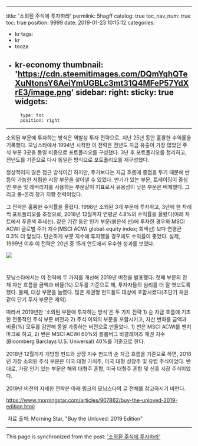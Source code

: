 
---
title: '소외된 주식에 투자하라'
permlink: 5hagff
catalog: true
toc_nav_num: true
toc: true
position: 9999
date: 2019-01-23 10:15:12
categories:
- kr
tags:
- kr
- tooza
- kr-economy
thumbnail: 'https://cdn.steemitimages.com/DQmYqhQTeXuNtonsY6AeiYmUGBLc3mt31Q4MFeP57YdXrE3/image.png'
sidebar:
    right:
        sticky: true
widgets:
    -
        type: toc
        position: right
---


소외된 부문에 투자하는 방식은 역발상 투자 전략으로, 지난 25년 동안 훌륭한 수익률을 기록했다. 모닝스타에서 1994년 시작한 이 전략은 전년도 자금 유출이 가장 많았던 주식 부문 3곳을 동일 비중으로 포트폴리오를 구성했다. 3년 후 포트폴리오를 정리하고, 전년도를 기준으로 다시 동일한 방식으로 포트폴리오를 재구성했다.

정상적이지 않은 접근 방식이긴 하지만, 주가보다는 자금 흐름에 중점을 두기 때문에 반등이 가능한 저렴한 시장 부문을 찾아낼 수 있었다. 만기가 있는 부문, 트레이딩이 중심인 부문 및 레버리지를 사용하는 부문같이 지표로서 유용성이 낮은 부문은 배제했다. 그리고 롱-온리 장기 지향 전력이었다.

​그 전략은 훌륭한 수익률을 올렸다. 1998년 소외된 3개 부문에 투자하고, 3년에 한 차례씩 포트폴리오를 조정으로, 2018년 12월까지 연평균 4.8%의 수익률을 올렸다(아래 차트에서 푸른색 추세선). 같은 기간 동안 인기 부문(붉은색 선)에 투자한 경우와 MSCI ACWI 글로벌 주가 지수(MSCI ACWI global-equity index; 회색선) 보다 연평균 0.3% 더 앞섰다. 단순하게 부문 지수에 투자했을 경우에도 수익률이 좋았다. 실제, 1999년 이후 이 전략은 20년 중 15개 연도에서 우수한 성과를 보였다.

![](https://cdn.steemitimages.com/DQmYqhQTeXuNtonsY6AeiYmUGBLc3mt31Q4MFeP57YdXrE3/image.png)​
#
모닝스타에서는 이 전략에 두 가지를 개선해 2019년 버전을 발표했다. 첫째 부문의 전체 자산 흐름을 금액과 비율(%) 모두를 기준으로 해, 투자자들의 심리를 더 잘 엿보도록 했다. 둘째, 대상 부문을 늘렸다. 많은 채권형 펀드들도 대상에 포함시켰다(초단기 채권같이 단기 투자 부문은 제외).

​따라서 2019년판 '소외된 부문에 투자하는 방식'은 두 가지 전략 1) 순 자금 흐름에 기초한 전통적인 주식 부문 버전과 2) 주식 이외의 부문을 포함시키고, 자산 변화를 금액과 비율(%) 모두를 감안해 동일 가중하는 버전으로 만들었다. 1) 번은 MSCI ACWI를 벤치마크로 하고, 2) 번은 MSCI ACWI 60%와 블룸버그 바클레이즈 채권 지수(Bloomberg Barclays U.S. Universal) 40%를 기준으로 한다.

​2018년 12월까지 개방형 펀드와 상장 지수 펀드의 순 자금 흐름을 기준으로 하면, 2018년 가장 소외된 주식 부문은 미국 대형 가치주, 미국 대형 성장주 및 유럽 주식이었다. 반대로, 가장 인기 있는 부문은 해외 대형주 혼합, 미국 대형주 혼합 및 신흥 시장 주식이었다.

​2019년 버전의 자세한 전략은 아래 링크의 모닝스타의 글 전체를 참고하시기 바란다.

https://www.morningstar.com/articles/907862/buy-the-unloved-2019-edition.html

​
자료 출처: Morning Star, "Buy the Unloved: 2019 Edition"

- - -

This page is synchronized from the post: ['소외된 주식에 투자하라'](https://steemit.com/@pius.pius/5hagff)
